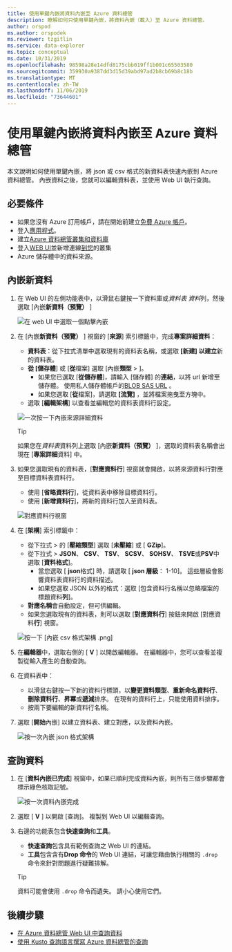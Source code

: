 ```yaml
---
title: 使用單鍵內嵌將資料內嵌至 Azure 資料總管
description: 瞭解如何只使用單鍵內嵌，將資料內嵌（載入）至 Azure 資料總管。
author: orspod
ms.author: orspodek
ms.reviewer: tzgitlin
ms.service: data-explorer
ms.topic: conceptual
ms.date: 10/31/2019
ms.openlocfilehash: 98598a28e14dfd8175cbb019ff1b001c65503580
ms.sourcegitcommit: 359930a9387dd3d15d39abd97ad2b8cb69b8c18b
ms.translationtype: MT
ms.contentlocale: zh-TW
ms.lasthandoff: 11/06/2019
ms.locfileid: "73644601"
---
```

# <a name="use-one-click-ingestion-to-ingest-data-into-azure-data-explorer"></a>使用單鍵內嵌將資料內嵌至 Azure 資料總管

本文說明如何使用單鍵內嵌，將 json 或 csv 格式的新資料表快速內嵌到 Azure 資料總管。 內嵌資料之後，您就可以編輯資料表，並使用 Web UI 執行查詢。

## <a name="prerequisites"></a>必要條件

* 如果您沒有 Azure 訂用帳戶，請在開始前建立[免費 Azure 帳戶](https://azure.microsoft.com/free/)。
* 登入[應用程式](https://dataexplorer.azure.com/)。
* 建立[Azure 資料總管叢集和資料庫](create-cluster-database-portal.md)
* 登入[WEB UI](https://dataexplorer.azure.com/)並新增連線[到您](/azure/data-explorer/web-query-data#add-clusters)的叢集
* Azure 儲存體中的資料來源。

## <a name="ingest-new-data"></a>內嵌新資料

1. 在 Web UI 的左側功能表中，以滑鼠右鍵按一下資料庫或*資料表* *資料*列，然後選取 [內嵌**新資料（預覽）** ]

    ![在 web UI 中選取一個點擊內嵌](media/ingest-data-one-click/one-click-ingestion-in-webui.png)   
 
1. 在 [內嵌**新資料（預覽）** ] 視窗的 [**來源**] 索引標籤中，完成**專案詳細資料**：

    * **資料表**：從下拉式清單中選取現有的資料表名稱，或選取 **[新建] 以建立**新的資料表。
    * **從 [儲存體**] 或 [**從**檔案] 選取 [內嵌**類型** > ]。
        * 如果您已選取 [**從儲存體**]，請輸入 [儲存體] 的**連結**，以將 url 新增至儲存體。 使用私人儲存體帳戶的[BLOB SAS URL](/azure/vs-azure-tools-storage-explorer-blobs#get-the-sas-for-a-blob-container) 。 
        * 如果您選取 [**從**檔案]，請選取 **[流覽]** ，並將檔案拖曳至方塊中。
    * 選取 [**編輯架構**] 以查看並編輯您的資料表資料行設定。
 
    ![一次按一下內嵌來源詳細資料](media/ingest-data-one-click/one-click-ingestion-source.png) 

    > [!TIP]
    > 如果您在*資料表*資料列上選取 [內嵌**新資料（預覽）** ]，選取的資料表名稱會出現在 [**專案詳細**資料] 中。

1. 如果您選取現有的資料表，[**對應資料行**] 視窗就會開啟，以將來源資料行對應至目標資料表資料行。 
    * 使用 [**省略資料行**]，從資料表中移除目標資料行。 
    * 使用 [**新增資料行**]，將新的資料行加入至資料表。 

    ![對應資料行視窗](media/ingest-data-one-click/one-click-map-columns-window.png)

1. 在 [**架構**] 索引標籤中：

    * 從下拉式 > 的 [**壓縮類型**] 選取 [**未壓縮**] 或 [ **GZip**]。
    * 從下拉式 > **JSON**、 **CSV**、 **TSV**、 **SCSV**、 **SOHSV**、 **TSVE**或**PSV**中選取 [**資料格式**]。 
        * 當您選取 [ **json**格式] 時，請選取 [ **json 層級**： 1-10]。 這些層級會影響資料表資料行的資料描述。 
        * 如果您選取 JSON 以外的格式：選取 [包含資料行名稱以忽略檔案的標題資料**列**]。    
    * **對應名稱**會自動設定，但可供編輯。
    * 如果您選取現有的資料表，則可以選取 [**對應資料行**] 按鈕來開啟 [對應資料**行**] 視窗。

    ![按一下 [內嵌 csv 格式架構 .png]](media/ingest-data-one-click/one-click-csv-format.png)

1. 在**編輯器**中，選取右側的 [ **V** ] 以開啟編輯器。 在編輯器中，您可以查看並複製從輸入產生的自動查詢。 

1.  在資料表中： 
    * 以滑鼠右鍵按一下新的資料行標頭，以**變更資料類型**、**重新命名資料行**、**刪除資料行**、**昇冪**或**遞減**排序。 在現有的資料行上，只能使用資料排序。 
    * 按兩下要編輯的新資料行名稱。

1. 選取 [**開始**內嵌] 以建立資料表、建立對應，以及資料內嵌。

    ![按一次內嵌 json 格式架構](media/ingest-data-one-click/one-click-json-format.png) 
 
## <a name="query-data"></a>查詢資料

1. 在 [**資料內嵌已完成**] 視窗中，如果已順利完成資料內嵌，則所有三個步驟都會標示綠色核取記號。 
 
    ![按一次資料內嵌完成](media/ingest-data-one-click/one-click-data-ingestion-complete.png)

1. 選取 [ **V** ] 以開啟 [查詢]。 複製到 Web UI 以編輯查詢。

1. 右邊的功能表包含**快速查詢**和**工具**。 

    * **快速查詢**包含具有範例查詢之 Web UI 的連結。
    * **工具**包含含有**Drop 命令**的 Web UI 連結，可讓您藉由執行相關的 `.drop` 命令來針對問題進行疑難排解。

    > [!TIP]
    > 資料可能會使用 `.drop` 命令而遺失。 請小心使用它們。

## <a name="next-steps"></a>後續步驟

* [在 Azure 資料總管 Web UI 中查詢資料](web-query-data.md)
* [使用 Kusto 查詢語言撰寫 Azure 資料總管的查詢](write-queries.md)
